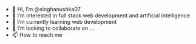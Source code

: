 - 👋 Hi, I’m @singhanushka07
- 👀 I’m interested in full stack web development and artificial intelligence 
- 🌱 I’m currently learning web development 
- 💞️ I’m looking to collaborate on ...
- 📫 How to reach me 

<!---
singhanushka07/singhanushka07 is a ✨ special ✨ repository because its `README.md` (this file) appears on your GitHub profile.
You can click the Preview link to take a look at your changes.
--->
